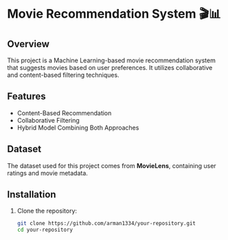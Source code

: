 # Movie Recommendation System 🎬📊

## Overview
This project is a Machine Learning-based movie recommendation system that suggests movies based on user preferences. It utilizes collaborative and content-based filtering techniques.

## Features
- Content-Based Recommendation
- Collaborative Filtering
- Hybrid Model Combining Both Approaches

## Dataset
The dataset used for this project comes from **MovieLens**, containing user ratings and movie metadata.

## Installation
1. Clone the repository:
   ```bash
   git clone https://github.com/arman1334/your-repository.git
   cd your-repository
